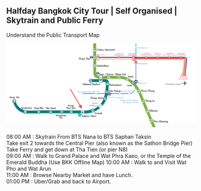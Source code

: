 ## Halfday Bangkok City Tour | Self Organised | Skytrain and Public Ferry

Understand the Public Transport Map

![Screenshot](BTS-Map-Bangkok-Thailand.png)

08:00 AM : Skytrain From BTS Nana to BTS Saphan Taksin  
           Take exit 2 towards the Central Pier (also known as the Sathon Bridge Pier)  
           Take Ferry and get down at Tha Tien (or pier N8)  
09:00 AM : Walk to Grand Palace and Wat Phra Kaeo, or the Temple of the Emerald Buddha (Use BKK Offline Map)
10:00 AM : Walk to and Visit Wat Pho and Wat Arun  
11:00 AM : Browse Nearby Market and have Lunch.  
01:00 PM : Uber/Grab and back to Airport.  
